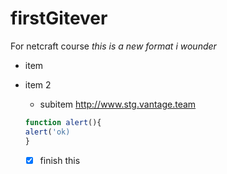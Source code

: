 # firstGitever
For netcraft course
*this is a new format* 
_i wounder_

* item
* item 2
  * subitem
  http://www.stg.vantage.team
  ``` javascript
  function alert(){
  alert('ok)
  }
  ```
  
  -[x] finish this 
  
